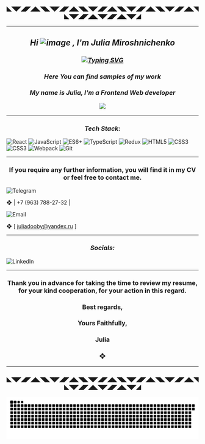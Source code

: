 

<h3 align="center">◣◥◤◢◤◢◣◥◣◥◤◢◤◢◣◥◣◥◤◢◤◢◣◥◣◥◤◢◤◢◣◥◣◥◤◢◤◢◣◥◣◥◤◢◤◢◣◥◤◢◤◢◣◥◤◢</h3>

---

***<h2 align="center">Hi ![image](https://github.com/juliaDooby/JuliaDooby/assets/87147748/24c4a5fc-99d7-408c-ac7a-3e047bbcb6ad)
, I'm Julia Miroshnichenko</h2>***
_<h3 align="center"><a href="https://git.io/typing-svg"><img src="https://readme-typing-svg.herokuapp.com?font=Fira+Code&size=18&duration=4500&pause=1005&color=22EBF7&center=true&vCenter=true&multiline=true&width=474&lines=Nice+to+meet+you+on+my+Github+page+!" alt="Typing SVG" /></a></h3>_
 _<h3 align="center">Here You can find samples of my work<a href="https://daniilshat.ru/" target="_blank"></a></h3>_
<!-- <img src="https://github.com/blackcater/blackcater/raw/main/images/Hi.gif" height="32"/></h2> -->

_<h3 align="center">My name is Julia, I'm a Frontend Web developer</h3>_
<div id="header" align="center">
  <img src="https://media.giphy.com/media/v1.Y2lkPTc5MGI3NjExMWIzZGM3NDUwNjY1Mzc5Nzc3YzM5NDc2ZjlhYzg0MTQ1MDBjZjI0NiZjdD1n/LHZyixOnHwDDy/giphy.gif" width="100"/>
</div>

---
<!--
 _<h4 align="center"><img src="https://github.githubassets.com/images/icons/emoji/unicode/1f4bb.png?v8" width="17" /> I'm currently working on my IT projects </h4>_
 _<h4 align="center"<img src="https://github.githubassets.com/images/icons/emoji/unicode/1f4bb.png?v8" width="17" /> draw illustrations </h4>_
 _<h4 align="center"><img src="https://github.githubassets.com/images/icons/emoji/unicode/1f4bb.png?v8" width="17" /> play fortepiano </h4>_
 _<h4 align="center"><img src="https://github.githubassets.com/images/icons/emoji/unicode/1f4bb.png?v8" width="17" /> learn new technologies in programming </h4>_ 

---
 -->
<!-- my CV :
preview: https://s-404.github.io/myCV/
repository: https://github.com/S-404/myCV


 -->
<!-- ### Dear Sir or Madam !,
### Nice to meet you on my Github page, here You can find samples of my work.  
### My name is Julia M., I'm a Frontend Web developer since 2021 . -->

<!-- <h3 align="center">◣◥◤◢◤◢◣◥◣◥◤◢◤◢◣◥◣◥◤◢◤◢◣◥◣◥◤◢◤◢◣◥◣◥◤◢◤◢◣◥◣◥◤◢◤◢◣◥◣◥◤◢◣ ◢</h3> 

  #### ◉ My hard skills:  <h3 align="center">❖  My hard skills:</h3> 
![Julia](https://img.shields.io/badge/-Julia-9558B2?style=for-the-badge&logo=julia&logoColor=white)

<h4 align="left">◆  HTML5, CSS, SCSS</h4>
<h4 align="left">◆  JavaScript--ES6</h4>
<h4 align="left">◆  TypeScript</h4>
<h4 align="left">◆  React</h4>
<h4 align="left">◆  Git</h4>
<h4 align="left">◆  Webpack</h4>
<h4 align="left">◆  Jquery</h4>
<h4 align="left">◆  GSAP</h4>
<h4 align="left">◆  Bootstrap</h4>
<h4 align="left">◆  Material UI</h4>
<h4 align="left">◆  BEM methodology</h4>
<h4 align="left">◆  Airbnb()style</h4>
<h4 align="left">◆  English - B2</h4>
  
---
-->
***<h3 align="center">Tech Stack:</h3>*** 

![React](https://img.shields.io/badge/react-%2320232a.svg?style=for-the-badge&logo=react&logoColor=%2361DAFB)
![JavaScript](https://img.shields.io/badge/javascript-%23323330.svg?style=for-the-badge&logo=javascript&logoColor=%23F7DF1E)
![ES6+](https://img.shields.io/badge/es6+-%23323330.svg?style=for-the-badge&logo=javascript&logoColor=%23F7DF1E)
![TypeScript](https://img.shields.io/badge/typescript-%23007ACC.svg?style=for-the-badge&logo=typescript&logoColor=white)
![Redux](https://img.shields.io/badge/redux-%23593d88.svg?style=for-the-badge&logo=redux&logoColor=white)
![HTML5](https://img.shields.io/badge/html5-%23E34F26.svg?style=for-the-badge&logo=html5&logoColor=white)
![CSS3](https://img.shields.io/badge/css3-%231572B6.svg?style=for-the-badge&logo=css3&logoColor=white)
![CSS3](https://img.shields.io/badge/css3-%231572B6.svg?style=for-the-badge&logo=css3&logoColor=white)
![Webpack](https://img.shields.io/badge/webpack-%238DD6F9.svg?style=for-the-badge&logo=webpack&logoColor=black)
![Git](https://img.shields.io/badge/git-%23F05033.svg?style=for-the-badge&logo=git&logoColor=white)

---
<!-- <h3 align="center">◣◥◤◢◤◢◣◥◣◥◤◢◤◢◣◥◣◥◤◢◤◢◣◥◣◥◤◢◤◢◣◥◣◥◤◢◤◢◣◥◣◥◤◢◤◢◣◥◣◥◤◢◣ ◢</h3> -->

<h3 align="center">If you require any further information, you will find it in my CV or feel free to contact me.</h3> 


![Telegram](https://img.shields.io/badge/Telegram-2CA5E0?style=for-the-badge&logo=telegram&logoColor=white)

❖ | +7 (963) 788-27-32 |
<!-- ❖ Contacts: 
| +7 (963) 788-27-32 |
| Telegram ( @juliaDooby ) |
| juliadooby@yandex.ru | -->


 ![Email](https://img.shields.io/badge/Gmail-D14836?style=for-the-badge&logo=gmail&logoColor=white)

 ❖ [ juliadooby@yandex.ru ]

<!-- ![Gmail]()  -->

---

***<h3 align="center">Socials:</h3>*** 

![LinkedIn](https://img.shields.io/badge/linkedin-%230077B5.svg?style=for-the-badge&logo=linkedin&logoColor=white) 

---

<!--<h3 align="center">◣◥◤◢◤◢◣◥◣◥◤◢◤◢◣◥◣◥◤◢◤◢◣◥◣◥◤◢◤◢◣◥◣◥◤◢◤◢◣◥◣◥◤◢◤◢/h3>-->

 <h3 align="center">Thank you in advance for taking the time to review my resume, for your kind cooperation, for your action in this regard.</h3> 

 <h3 align="center">Best regards,</h3> 
 <h3 align="center">Yours Faithfully,</h3> 
 <h3 align="center">Julia</h3> 
   <h3 align="center">❖</h3> 
   
   ---
   
   <h3 align="center">◣◥◤◢◤◢◣◥◣◥◤◢◤◢◣◥◣◥◤◢◤◢◣◥◣◥◤◢◤◢◣◥◣◥◤◢◤◢◣◥◣◥◤◢◤◢◣◥◤◢◤◢◣◥◤◢</h3>
  
![snake gif](https://github.com/juliaDooby/juliaDooby/blob/output/github-contribution-grid-snake.svg)

